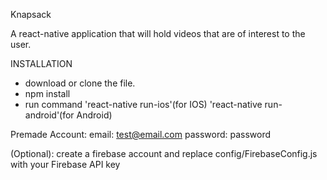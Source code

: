 Knapsack

A react-native application that will hold videos that are of interest to the user.

INSTALLATION

- download or clone the file.
- npm install
- run command 'react-native run-ios'(for IOS) 'react-native run-android'(for Android)

Premade Account:
email: test@email.com
password: password

(Optional):
  create a firebase account and replace config/FirebaseConfig.js with your Firebase API key
